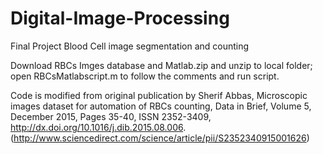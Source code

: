 # Digital-Image-Processing
Final Project Blood Cell image segmentation and counting

Download RBCs Imges database and Matlab.zip and unzip to local folder; 
open RBCsMatlabscript.m to follow the comments and run script. 

Code is modified from original publication by Sherif Abbas, Microscopic images dataset for automation of RBCs counting, Data in Brief, Volume 5, December 2015, Pages 35-40, ISSN 2352-3409, http://dx.doi.org/10.1016/j.dib.2015.08.006.
(http://www.sciencedirect.com/science/article/pii/S2352340915001626)
